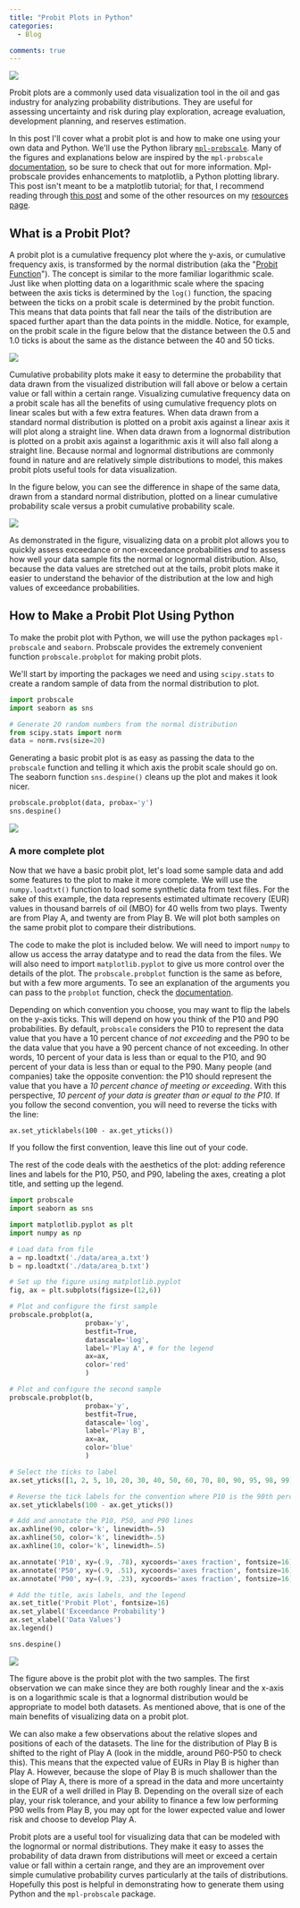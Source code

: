 ```yaml
---
title: "Probit Plots in Python"
categories:
  - Blog

comments: true
---
```


![](/assets/images/probit-plots/final-probit-plot.svg)

Probit plots are a commonly used data visualization tool in the oil and gas industry for analyzing probability distributions. They are useful for assessing uncertainty and risk during play exploration, acreage evaluation, development planning, and reserves estimation. 

In this post I'll cover what a probit plot is and how to make one using your own data and Python. We'll use the Python library [`mpl-probscale`](https://github.com/matplotlib/mpl-probscale). Many of the figures and explanations below are inspired by the `mpl-probscale` [documentation](https://matplotlib.org/mpl-probscale/index.html), so be sure to check that out for more information. Mpl-probscale provides enhancements to matplotlib, a Python plotting library. This post isn't meant to be a matplotlib tutorial; for that, I recommend reading through [this post](https://pbpython.com/effective-matplotlib.html) and some of the other resources on my [resources page](/resources/).

## What is a Probit Plot?
A probit plot is a cumulative frequency plot where the y-axis, or cumulative frequency axis, is transformed by the normal distribution (aka the "[Probit Function](https://en.wikipedia.org/wiki/Probit)"). The concept is similar to the more familiar logarithmic scale. Just like when plotting data on a logarithmic scale where the spacing between the axis ticks is determined by the `log()` function, the spacing between the ticks on a probit scale is determined by the probit function. This means that data points that fall near the tails of the distribution are spaced further apart than the data points in the middle. Notice, for example, on the probit scale in the figure below that the distance between the 0.5 and 1.0 ticks is about the same as the distance between the 40 and 50 ticks.

![](/assets/images/probit-plots/axis-types.png)

Cumulative probability plots make it easy to determine the probability that data drawn from the visualized distribution will fall above or below a certain value or fall within a certain range. Visualizing cumulative frequency data on a probit scale has all the benefits of using cumulative frequency plots on linear scales but with a few extra features. When data drawn from a standard normal distribution is plotted on a probit axis against a linear axis it will plot along a straight line. When data drawn from a lognormal distribution is plotted on a probit axis against a logarithmic axis it will also fall along a straight line. Because normal and lognormal distributions are commonly found in nature and are relatively simple distributions to model, this makes probit plots useful tools for data visualization.

In the figure below, you can see the difference in shape of the same data, drawn from a standard normal distribution, plotted on a linear cumulative probability scale versus a probit cumulative probability scale.

![](/assets/images/probit-plots/probit-vs-linear.svg)

As demonstrated in the figure, visualizing data on a probit plot allows you to quickly assess exceedance or non-exceedance probabilities *and* to assess how well your data sample fits the normal or lognormal distribution.  Also, because the data values are stretched out at the tails, probit plots make it easier to understand the behavior of the distribution at the low and high values of exceedance probabilities.


## How to Make a Probit Plot Using Python
To make the probit plot with Python, we will use the python packages `mpl-probscale` and `seaborn`. Probscale provides the extremely convenient function `probscale.probplot` for making probit plots.

We'll start by importing the packages we need and using `scipy.stats` to create a random sample of data from the normal distribution to plot.


```python
import probscale
import seaborn as sns

# Generate 20 random numbers from the normal distribution
from scipy.stats import norm
data = norm.rvs(size=20) 
```

Generating a basic probit plot is as easy as passing the data to the `probscale` function and telling it which axis the probit scale should go on. The seaborn function `sns.despine()` cleans up the plot and makes it look nicer.

```python
probscale.probplot(data, probax='y')
sns.despine()
```

![](/assets/images/probit-plots/basic-probit.svg)


### A more complete plot
Now that we have a basic probit plot, let's load some sample data and add some features to the plot to make it more complete. We will use the `numpy.loadtxt()` function to load some synthetic data from text files. For the sake of this example, the data represents estimated ultimate recovery (EUR) values in thousand barrels of oil (MBO) for 40 wells from two plays. Twenty are from Play A, and twenty are from Play B. We will plot both samples on the same probit plot to compare their distributions. 

The code to make the plot is included below. We will need to import `numpy` to allow us access the array datatype and to read the data from the files. We will also need to import `matplotlib.pyplot` to give us more control over the details of the plot. The `probscale.probplot` function is the same as before, but with a few more arguments. To see an explanation of the arguments you can pass to the `probplot` function, check the [documentation](https://matplotlib.org/mpl-probscale/api/viz.html#probscale.viz.probplot). 

Depending on which convention you choose, you may want to flip the labels on the y-axis ticks. This will depend on how you think of the P10 and P90 probabilities. By default, `probscale` considers the P10 to represent the data value that you have a 10 percent chance of *not exceeding* and the P90 to be the data value that you have a 90 percent chance of not exceeding. In other words, 10 percent of your data is less than or equal to the P10, and 90 percent of your data is less than or equal to the P90. Many people (and companies) take the opposite convention: the P10 should represent the value that you have a *10 percent chance of meeting or exceeding*. With this perspective, *10 percent of your data is greater than or equal to the P10*. If you follow the second convention, you will need to reverse the ticks with the line:

```ax.set_yticklabels(100 - ax.get_yticks())```

If you follow the first convention, leave this line out of your code.

The rest of the code deals with the aesthetics of the plot: adding reference lines and labels for the P10, P50, and P90, labeling the axes, creating a plot title, and setting up the legend.

```python
import probscale
import seaborn as sns

import matplotlib.pyplot as plt
import numpy as np

# Load data from file
a = np.loadtxt('./data/area_a.txt')
b = np.loadtxt('./data/area_b.txt')

# Set up the figure using matplotlib.pyplot
fig, ax = plt.subplots(figsize=(12,6))

# Plot and configure the first sample
probscale.probplot(a,
                   probax='y',
                   bestfit=True,
                   datascale='log',
                   label='Play A', # for the legend
                   ax=ax,
                   color='red'
                   )

# Plot and configure the second sample
probscale.probplot(b,
                   probax='y',
                   bestfit=True,
                   datascale='log',
                   label='Play B',
                   ax=ax,
                   color='blue'
                   )

# Select the ticks to label
ax.set_yticks([1, 2, 5, 10, 20, 30, 40, 50, 60, 70, 80, 90, 95, 98, 99])

# Reverse the tick labels for the convention where P10 is the 90th percentile
ax.set_yticklabels(100 - ax.get_yticks())

# Add and annotate the P10, P50, and P90 lines
ax.axhline(90, color='k', linewidth=.5)
ax.axhline(50, color='k', linewidth=.5)
ax.axhline(10, color='k', linewidth=.5)

ax.annotate('P10', xy=(.9, .78), xycoords='axes fraction', fontsize=16)
ax.annotate('P50', xy=(.9, .51), xycoords='axes fraction', fontsize=16)
ax.annotate('P90', xy=(.9, .23), xycoords='axes fraction', fontsize=16)

# Add the title, axis labels, and the legend
ax.set_title('Probit Plot', fontsize=16)
ax.set_ylabel('Exceedance Probability')
ax.set_xlabel('Data Values')
ax.legend()

sns.despine()
```

![](/assets/images/probit-plots/final-probit-plot.svg)

The figure above is the probit plot with the two samples. The first observation we can make since they are both roughly linear and the x-axis is on a logarithmic scale is that a lognormal distribution would be appropriate to model both datasets. As mentioned above, that is one of the main benefits of visualizing data on a probit plot. 

We can also make a few observations about the relative slopes and positions of each of the datasets. The line for the distribution of Play B is shifted to the right of Play A (look in the middle, around P60-P50 to check this). This means that the expected value of EURs in Play B is higher than Play A. However, because the slope of Play B is much shallower than the slope of Play A, there is more of a spread in the data and more uncertainty in the EUR of a well drilled in Play B. Depending on the overall size of each play, your risk tolerance, and your ability to finance a few low performing P90 wells from Play B, you may opt for the lower expected value and lower risk and choose to develop Play A.

Probit plots are a useful tool for visualizing data that can be modeled with the lognormal or normal distributions. They make it easy to asses the probability of data drawn from distributions will meet or exceed a certain value or fall within a certain range, and they are an improvement over simple cumulative probability curves particularly at the tails of distributions. Hopefully this post is helpful in demonstrating how to generate them using Python and the `mpl-probscale` package.  
